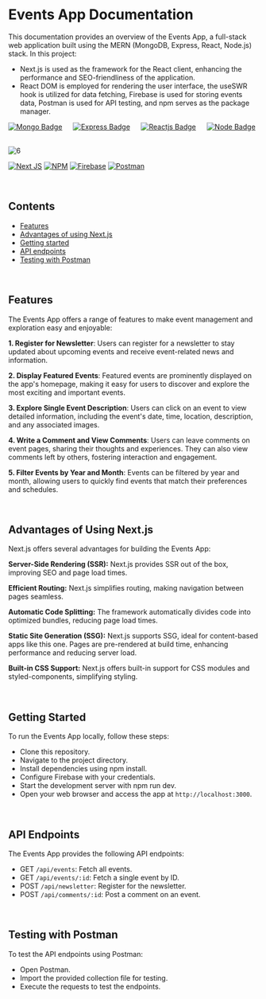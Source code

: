 # Events App Documentation
This documentation provides an overview of the Events App, a full-stack web application built using the MERN (MongoDB, Express, React, Node.js) stack. 
In this project:
* Next.js is used as the framework for the React client, enhancing the performance and SEO-friendliness of the application.
* React DOM is employed for rendering the user interface, the useSWR hook is utilized for data fetching, Firebase is used for storing events data, Postman is used for API testing, and npm serves as the package manager.


[![Mongo Badge](http://img.shields.io/badge/Database%20-MongoDB-darkgreen?style=for-the-badge&logo=mongodb)](https://www.mongodb.com/)
&emsp;
[![Express Badge](http://img.shields.io/badge/Server%20-Express-black?style=for-the-badge&logo=express)](https://expressjs.com/)
&emsp;
[![Reactjs Badge](http://img.shields.io/badge/Client%20-React-blue?style=for-the-badge&logo=react)](https://reactjs.org/)
&emsp;
[![Node Badge](http://img.shields.io/badge/Backend%20-Node-green?style=for-the-badge&logo=node.js)](https://nodejs.org/en/)
&emsp;


![6](https://github.com/umangutkarsh/nextEvents-app/assets/95426993/4d94b1f2-712d-4cfb-8712-e472eed2ac96)
<br/>

[![Next JS](https://img.shields.io/badge/Next-black?style=for-the-badge&logo=next.js&logoColor=white)](https://nextjs.org/)
[![NPM](https://img.shields.io/badge/NPM-%23CB3837.svg?style=for-the-badge&logo=npm&logoColor=white)](https://www.npmjs.com/)
[![Firebase](https://img.shields.io/badge/firebase-%23039BE5.svg?style=for-the-badge&logo=firebase)](https://firebase.google.com/)
[![Postman](https://img.shields.io/badge/Postman-FF6C37?style=for-the-badge&logo=postman&logoColor=white)](https://www.postman.com/)


<br />

## Contents
* [Features](https://github.com/umangutkarsh/nextEvents-app/tree/main#features)
* [Advantages of using Next.js](https://github.com/umangutkarsh/nextEvents-app/tree/main#advantages-of-using-nextjs)
* [Getting started](https://github.com/umangutkarsh/nextEvents-app/tree/main#getting-started)
* [API endpoints](https://github.com/umangutkarsh/nextEvents-app/tree/main#api-endpoints)
* [Testing with Postman](https://github.com/umangutkarsh/nextEvents-app/tree/main#testing-with-postman)

<br />

## Features
The Events App offers a range of features to make event management and exploration easy and enjoyable:

**1. Register for Newsletter**:
Users can register for a newsletter to stay updated about upcoming events and receive event-related news and information.

**2. Display Featured Events**:
Featured events are prominently displayed on the app's homepage, making it easy for users to discover and explore the most exciting and important events.

**3. Explore Single Event Description**:
Users can click on an event to view detailed information, including the event's date, time, location, description, and any associated images.

**4. Write a Comment and View Comments**:
Users can leave comments on event pages, sharing their thoughts and experiences. They can also view comments left by others, fostering interaction and engagement.

**5. Filter Events by Year and Month**:
Events can be filtered by year and month, allowing users to quickly find events that match their preferences and schedules.

<br />


## Advantages of Using Next.js
Next.js offers several advantages for building the Events App:

**Server-Side Rendering (SSR):** Next.js provides SSR out of the box, improving SEO and page load times.

**Efficient Routing:** Next.js simplifies routing, making navigation between pages seamless.

**Automatic Code Splitting:** The framework automatically divides code into optimized bundles, reducing page load times.

**Static Site Generation (SSG):** Next.js supports SSG, ideal for content-based apps like this one. Pages are pre-rendered at build time, enhancing performance and reducing server load.

**Built-in CSS Support:** Next.js offers built-in support for CSS modules and styled-components, simplifying styling.

<br />


## Getting Started
To run the Events App locally, follow these steps:

* Clone this repository.
* Navigate to the project directory.
* Install dependencies using npm install.
* Configure Firebase with your credentials.
* Start the development server with npm run dev.
* Open your web browser and access the app at `http://localhost:3000`.

<br />

  
## API Endpoints
The Events App provides the following API endpoints:

* GET `/api/events`: Fetch all events.
* GET `/api/events/:id`: Fetch a single event by ID.
* POST `/api/newsletter`: Register for the newsletter.
* POST `/api/comments/:id`: Post a comment on an event.

<br />

  
## Testing with Postman
To test the API endpoints using Postman:

* Open Postman.
* Import the provided collection file for testing.
* Execute the requests to test the endpoints.
